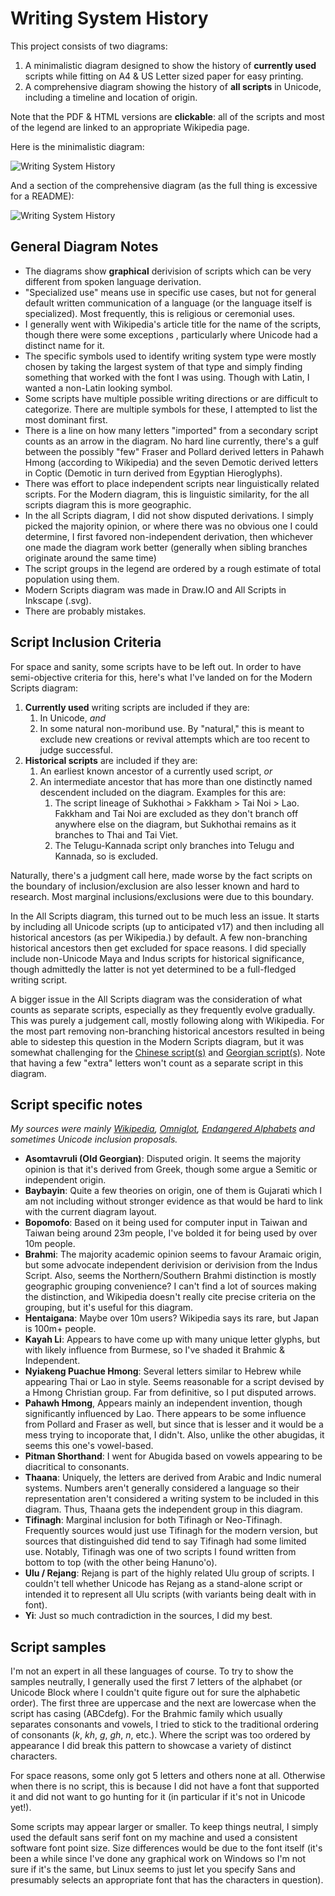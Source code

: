 # Writing System History

This project consists of two diagrams:

  1. A minimalistic diagram designed to show the history of **currently used** scripts while fitting on A4 & US Letter sized paper for easy printing.
  2. A comprehensive diagram showing the history of **all scripts** in Unicode, including a timeline and location of origin.

Note that the PDF & HTML versions are **clickable**: all of the scripts and most of the legend are linked to an appropriate Wikipedia page.

Here is the minimalistic diagram:

![Writing System History](https://github.com/DPenner1/WritingSystemHistory/blob/main/Modern%20Script%20History.png)

And a section of the comprehensive diagram (as the full thing is excessive for a README):

![Writing System History](https://github.com/DPenner1/WritingSystemHistory/blob/main/All%20Scripts%20preview.png)

## General Diagram Notes

  - The diagrams show **graphical** derivision of scripts which can be very different from spoken language derivation.
  - "Specialized use" means use in specific use cases, but not for general default written communication of a language (or the language itself is specialized). Most frequently, this is religious or ceremonial uses.
  - I generally went with Wikipedia's article title for the name of the scripts, though there were some exceptions , particularly where Unicode had a distinct name for it.
  - The specific symbols used to identify writing system type were mostly chosen by taking the largest system of that type and simply finding something that worked with the font I was using. Though with Latin, I wanted a non-Latin looking symbol.
  - Some scripts have multiple possible writing directions or are difficult to categorize. There are multiple symbols for these, I attempted to list the most dominant first.
  - There is a line on how many letters "imported" from a secondary script counts as an arrow in the diagram. No hard line currently, there's a gulf between the possibly "few" Fraser and Pollard derived letters in Pahawh Hmong (according to Wikipedia) and the seven Demotic derived letters in Coptic (Demotic in turn derived from Egyptian Hieroglyphs).
  - There was effort to place independent scripts near linguistically related scripts. For the Modern diagram, this is linguistic similarity, for the all scripts diagram this is more geographic.
  - In the all Scripts diagram, I did not show disputed derivations. I simply picked the majority opinion, or where there was no obvious one I could determine, I first favored non-independent derivation, then whichever one made the diagram work better (generally when sibling branches originate around the same time)
  - The script groups in the legend are ordered by a rough estimate of total population using them.
  - Modern Scripts diagram was made in Draw.IO and All Scripts in Inkscape (.svg).
  - There are probably mistakes.

## Script Inclusion Criteria

For space and sanity, some scripts have to be left out. In order to have semi-objective criteria for this, here's what I've landed on for the Modern Scripts diagram:

  1. **Currently used** writing scripts are included if they are:
     1. In Unicode, _and_
     2. In some natural non-moribund use. By "natural," this is meant to exclude new creations or revival attempts which are too recent to judge successful.
  2. **Historical scripts** are included if they are:
     1. An earliest known ancestor of a currently used script, _or_
     2. An intermediate ancestor that has more than one distinctly named descendent included on the diagram. Examples for this are:
         1. The script lineage of Sukhothai > Fakkham > Tai Noi > Lao. Fakkham and Tai Noi are excluded as they don't branch off anywhere else on the diagram, but Sukhothai remains as it branches to Thai and Tai Viet.
         2. The Telugu-Kannada script only branches into Telugu and Kannada, so is excluded.

Naturally, there's a judgment call here, made worse by the fact scripts on the boundary of inclusion/exclusion are also lesser known and hard to research. Most marginal inclusions/exclusions were due to this boundary.

In the All Scripts diagram, this turned out to be much less an issue. It starts by including all Unicode scripts (up to anticipated v17) and then including all historical ancestors (as per Wikipedia.) by default. A few non-branching historical ancestors then get excluded for space reasons. I did specially include non-Unicode Maya and Indus scripts for historical significance, though admittedly the latter is not yet determined to be a full-fledged writing script.

A bigger issue in the All Scripts diagram was the consideration of what counts as separate scripts, especially as they frequently evolve gradually. This was purely a judgement call, mostly following along with Wikipedia. For the most part removing non-branching historical ancestors resulted in being able to sidestep this question in the Modern Scripts diagram, but it was somewhat challenging for the [Chinese script(s)](https://en.wikipedia.org/wiki/Chinese_script_styles) and [Georgian script(s)](https://en.wikipedia.org/wiki/Georgian_scripts). Note that having a few "extra" letters won't count as a separate script in this diagram.


## Script specific notes

*My sources were mainly [Wikipedia](https://en.wikipedia.org), [Omniglot](https://www.omniglot.com/), [Endangered Alphabets](https://www.endangeredalphabets.net/alphabets/) and sometimes Unicode inclusion proposals.*

  - **Asomtavruli (Old Georgian)**: Disputed origin. It seems the majority opinion is that it's derived from Greek, though some argue a Semitic or independent origin.
  - **Baybayin**: Quite a few theories on origin, one of them is Gujarati which I am not including without stronger evidence as that would be hard to link with the current diagram layout.
  - **Bopomofo**: Based on it being used for computer input in Taiwan and Taiwan being around 23m people, I've bolded it for being used by over 10m people.
  - **Brahmi**: The majority academic opinion seems to favour Aramaic origin, but some advocate independent derivision or derivision from the Indus Script. Also, seems the Northern/Southern Brahmi distinction is mostly geographic grouping convenience? I can't find a lot of sources making the distinction, and Wikipedia doesn't really cite precise criteria on the grouping, but it's useful for this diagram.
  - **Hentaigana**: Maybe over 10m users? Wikipedia says its rare, but Japan is 100m+ people.
  - **Kayah Li**: Appears to have come up with many unique letter glyphs, but with likely influence from Burmese, so I've shaded it Brahmic & Independent.
  - **Nyiakeng Puachue Hmong**: Several letters similar to Hebrew while appearing Thai or Lao in style. Seems reasonable for a script devised by a Hmong Christian group. Far from definitive, so I put disputed arrows.
  - **Pahawh Hmong**, Appears mainly an independent invention, though significantly influenced by Lao. There appears to be some influence from Pollard and Fraser as well, but since that is lesser and it would be a mess trying to incoporate that, I didn't. Also, unlike the other abugidas, it seems this one's vowel-based.
  - **Pitman Shorthand**: I went for Abugida based on vowels appearing to be diacritical to consonants.
  - **Thaana**: Uniquely, the letters are derived from Arabic and Indic numeral systems. Numbers aren't generally considered a language so their representation aren't considered a writing system to be included in this diagram. Thus, Thaana gets the independent group in this diagram.
  - **Tifinagh**: Marginal inclusion for both Tifinagh or Neo-Tifinagh. Frequently sources would just use Tifinagh for the modern version, but sources that distinguished did tend to say Tifinagh had some limited use. Notably, Tifinagh was one of two scripts I found written from bottom to top (with the other being Hanuno'o).
  - **Ulu / Rejang**: Rejang is part of the highly related Ulu group of scripts. I couldn't tell whether Unicode has Rejang as a stand-alone script or intended it to represent all Ulu scripts (with variants being dealt with in font).
  - **Yi**: Just so much contradiction in the sources, I did my best.

## Script samples

I'm not an expert in all these languages of course. To try to show the samples neutrally, I generally used the first 7 letters of the alphabet (or Unicode Block where I couldn't quite figure out for sure the alphabetic order). The first three are uppercase and the next are lowercase when the script has casing (ABCdefg). For the Brahmic family which usually separates consonants and vowels, I tried to stick to the traditional ordering of consonants (*k*, *kh*, *g*, *gh*, *n*, etc.). Where the script was too ordered by appearance I did break this pattern to showcase a variety of distinct characters.

For space reasons, some only got 5 letters and others none at all. Otherwise when there is no script, this is because I did not have a font that supported it and did not want to go hunting for it (in particular if it's not in Unicode yet!).

Some scripts may appear larger or smaller. To keep things neutral, I simply used the default sans serif font on my machine and used a consistent software font point size. Size differences would be due to the font itself (it's been a while since I've done any graphical work on Windows so I'm not sure if it's the same, but Linux seems to just let you specify Sans and presumably selects an appropriate font that has the characters in question).



